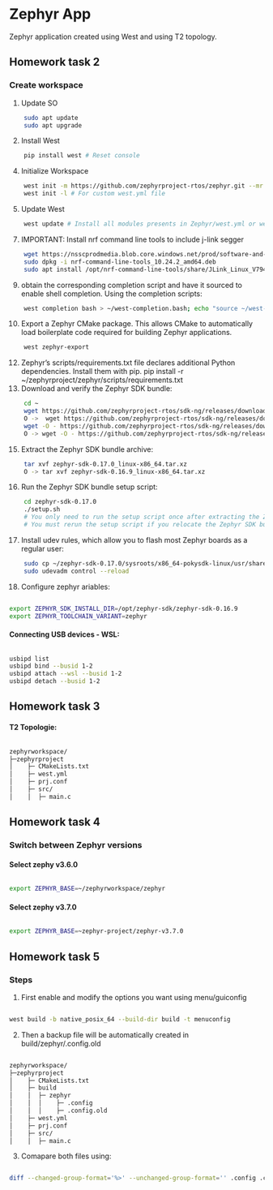 # Zephyr App

Zephyr application created using West and using T2 topology.

## Homework task 2

### Create workspace

1. Update SO
``` bash
    sudo apt update
    sudo apt upgrade
```
2. Install West
``` bash
    pip install west # Reset console
``` 
4. Initialize Workspace
``` bash
    west init -m https://github.com/zephyrproject-rtos/zephyr.git --mr v3.6.0 . # For raw workspace that include all modules.
    west init -l # For custom west.yml file 
```
5. Update West
``` bash
    west update # Install all modules presents in Zephyr/west.yml or west.yml custom file.
```
7. IMPORTANT: Install nrf command line tools to include j-link segger
``` bash
    wget https://nsscprodmedia.blob.core.windows.net/prod/software-and-other-downloads/desktop-software/nrf-command-line-tools/sw/versions-10-x-x/10-24-2/nrf-command-line-tools_10.24.2_amd64.deb
    sudo dpkg -i nrf-command-line-tools_10.24.2_amd64.deb
    sudo apt install /opt/nrf-command-line-tools/share/JLink_Linux_V794e_x86_64.deb --fix-broken
```
9. obtain the corresponding completion script and have it sourced to enable shell completion. Using the completion scripts:
``` bash
    west completion bash > ~/west-completion.bash; echo "source ~/west-completion.bash" >> ~/.bashrc
```
10. Export a Zephyr CMake package. This allows CMake to automatically load boilerplate code required for building Zephyr applications.
``` bash
    west zephyr-export
```
12. Zephyr’s scripts/requirements.txt file declares additional Python dependencies. Install them with pip.
    pip install -r ~/zephyrproject/zephyr/scripts/requirements.txt
13. Download and verify the Zephyr SDK bundle:
``` bash
    cd ~
    wget https://github.com/zephyrproject-rtos/sdk-ng/releases/download/v0.17.0/zephyr-sdk-0.17.0_linux-x86_64.tar.xz
    O ->  wget https://github.com/zephyrproject-rtos/sdk-ng/releases/download/v0.16.9/zephyr-sdk-0.16.9_linux-x86_64.tar.xz
    wget -O - https://github.com/zephyrproject-rtos/sdk-ng/releases/download/v0.17.0/sha256.sum | shasum --check --ignore-missing
    O -> wget -O - https://github.com/zephyrproject-rtos/sdk-ng/releases/download/v0.16.9/sha256.sum | shasum --check --ignore-missing
```
15. Extract the Zephyr SDK bundle archive:
``` bash
    tar xvf zephyr-sdk-0.17.0_linux-x86_64.tar.xz
    O -> tar xvf zephyr-sdk-0.16.9_linux-x86_64.tar.xz
```
16. Run the Zephyr SDK bundle setup script:
``` bash
    cd zephyr-sdk-0.17.0
    ./setup.sh
    # You only need to run the setup script once after extracting the Zephyr SDK bundle.
    # You must rerun the setup script if you relocate the Zephyr SDK bundle directory after the initial setup.
```
17. Install udev rules, which allow you to flash most Zephyr boards as a regular user:
``` bash
    sudo cp ~/zephyr-sdk-0.17.0/sysroots/x86_64-pokysdk-linux/usr/share/openocd/contrib/60-openocd.rules /etc/udev/rules.d
    sudo udevadm control --reload
```
18. Configure zephyr ariables:
``` bash

export ZEPHYR_SDK_INSTALL_DIR=/opt/zephyr-sdk/zephyr-sdk-0.16.9
export ZEPHYR_TOOLCHAIN_VARIANT=zephyr

```

#### Connecting USB devices - WSL:

``` bash

usbipd list
usbipd bind --busid 1-2
usbipd attach --wsl --busid 1-2
usbipd detach --busid 1-2

```

## Homework task 3

#### T2 Topologie:
``` bash

zephyrworkspace/
├─zephyrproject
│    ├─ CMakeLists.txt
│    ├─ west.yml
│    ├─ prj.conf
│    ├─ src/
│    │  ├─ main.c

```

## Homework task 4

### Switch between Zephyr versions

#### Select zephy v3.6.0

``` bash

export ZEPHYR_BASE=~/zephyrworkspace/zephyr

```

#### Select zephy v3.7.0

```bash 

export ZEPHYR_BASE=~zephyr-project/zephyr-v3.7.0

```

## Homework task 5

### Steps

1. First enable and modify the options you want using menu/guiconfig

```bash 

west build -b native_posix_64 --build-dir build -t menuconfig

```

2. Then a backup file will be automatically created in build/zephyr/.config.old

```bash 

zephyrworkspace/
├─zephyrproject
│    ├─ CMakeLists.txt
│    ├─ build
│    │  ├─ zephyr
│    │  │    ├─ .config
│    │  │    ├─ .config.old
│    ├─ west.yml
│    ├─ prj.conf
│    ├─ src/
│    │  ├─ main.c

```

3. Comapare both files using:

```bash 

diff --changed-group-format='%>' --unchanged-group-format='' .config .config.old > mydiff.conf # this command compare .config .config.old and then save the differences between files in mydiff.confi

```


